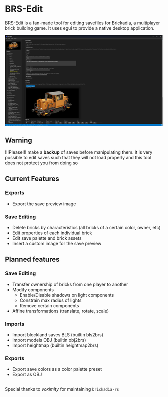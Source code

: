 # BRS-Edit

BRS-Edit is a fan-made tool for editing savefiles for Brickadia, a multiplayer brick building game. It uses egui to provide a native desktop application.

![editor](./editor.png)

## Warning
!!!Please!!! make a **backup** of saves before manipulating them. It is very possible to edit saves such that they will not load properly and this tool does not protect you from doing so

## Current Features
### Exports
- Export the save preview image

### Save Editing
- Delete bricks by characteristics (all bricks of a certain color, owner, etc)
- Edit properties of each individual brick
- Edit save palette and brick assets
- Insert a custom image for the save preview

## Planned features
### Save Editing
- Transfer ownership of bricks from one player to another
- Modify components
    - Enable/Disable shadows on light components
    - Constrain max radius of lights
    - Remove certain components
- Affine transformations (translate, rotate, scale)

### Imports
- Import blockland saves BLS (builtin bls2brs)
- Import models OBJ (builtin obj2brs)
- Import heightmap (builtin heightmap2brs)

### Exports
- Export save colors as a color palette preset
- Export as OBJ


## 

Special thanks to *voximity* for maintaining `brickadia-rs`
